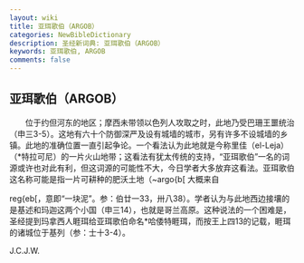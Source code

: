 ```yaml
---
layout: wiki
title: 亚珥歌伯（ARGOB）
categories: NewBibleDictionary
description: 圣经新词典: 亚珥歌伯（ARGOB）
keywords: 亚珥歌伯, ARGOB
comments: false
---
```


## 亚珥歌伯（ARGOB）

　　位于约但河东的地区；摩西未带领以色列人攻取之时，此地乃受巴珊王噩统治（申三3-5）。这地有六十个防御深严及设有城墙的城市，另有许多不设城墙的乡镇。此地的准确位置一直引起争论。一个看法认为此地就是今称里佳（el-Leja）（*特拉可尼）的一片火山地带；这看法有犹太传统的支持，“亚珥歌伯”一名的词源或许也对此有利，但这词源的可能性不大，今日学者大多放弃这看法。亚珥歌伯这名称可能是指一片可耕种的肥沃土地（~argo{b[ 大概来自

reg{eb[，意即“一块泥”。参：伯廿一33，卅八38）。学者认为与此地西边接壤的是基述和玛迦这两个小国（申三14），也就是哥兰高原。这种说法的一个困难是，圣经提到玛拿西人睚珥给亚珥歌伯命名*哈倭特睚珥，而按王上四13的记载，睚珥的诸城位于基列（参：士十3-4）。

J.C.J.W.






